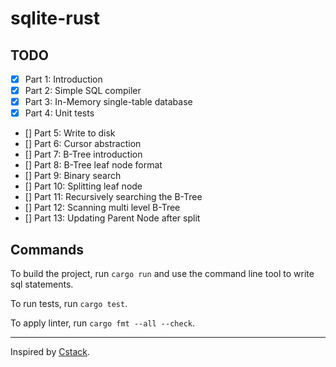 # sqlite-rust


## TODO

- [x] Part 1: Introduction
- [x] Part 2: Simple SQL compiler
- [x] Part 3: In-Memory single-table database
- [x] Part 4: Unit tests
- [] Part 5: Write to disk
- [] Part 6: Cursor abstraction
- [] Part 7: B-Tree introduction
- [] Part 8: B-Tree leaf node format
- [] Part 9: Binary search
- [] Part 10: Splitting leaf node 
- [] Part 11: Recursively searching the B-Tree
- [] Part 12: Scanning multi level B-Tree 
- [] Part 13: Updating Parent Node after split

## Commands

To build the project, run `cargo run` and use the command line tool to write sql statements.

To run tests, run `cargo test`.

To apply linter, run `cargo fmt --all --check`.

---
Inspired by [Cstack](https://cstack.github.io/db_tutorial/).
